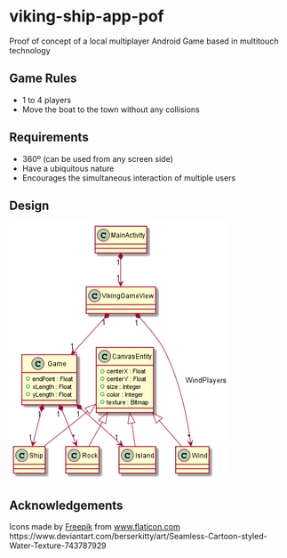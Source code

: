 # viking-ship-app-pof
Proof of concept of a local multiplayer Android Game based in multitouch technology

## Game Rules
- 1 to 4 players
- Move the boat to the town without any collisions

## Requirements
- 360º (can be used from any screen side)
- Have a ubiquitous nature
- Encourages the simultaneous interaction of multiple users

## Design
![App UML diagram](./docs/out/game.png "Game diagram")

## Acknowledgements
<div>Icons made by <a href="https://www.freepik.com" title="Freepik">Freepik</a> from <a href="https://www.flaticon.com/" title="Flaticon">www.flaticon.com</a></div>
https://www.deviantart.com/berserkitty/art/Seamless-Cartoon-styled-Water-Texture-743787929
